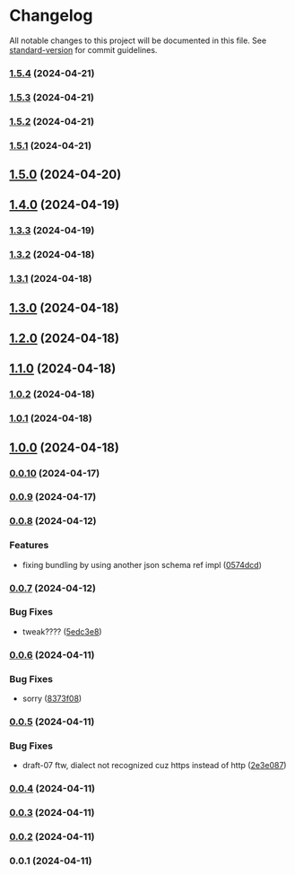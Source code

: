 # Changelog

All notable changes to this project will be documented in this file. See [standard-version](https://github.com/conventional-changelog/standard-version) for commit guidelines.

### [1.5.4](https://github.com/dohyper/schemas.hyper/compare/v1.5.3...v1.5.4) (2024-04-21)

### [1.5.3](https://github.com/dohyper/schemas.hyper/compare/v1.5.2...v1.5.3) (2024-04-21)

### [1.5.2](https://github.com/dohyper/schemas.hyper/compare/v1.5.1...v1.5.2) (2024-04-21)

### [1.5.1](https://github.com/dohyper/schemas.hyper/compare/v1.5.0...v1.5.1) (2024-04-21)

## [1.5.0](https://github.com/dohyper/schemas.hyper/compare/v1.4.0...v1.5.0) (2024-04-20)

## [1.4.0](https://github.com/dohyper/schemas.hyper/compare/v1.3.3...v1.4.0) (2024-04-19)

### [1.3.3](https://github.com/dohyper/schemas.hyper/compare/v1.3.2...v1.3.3) (2024-04-19)

### [1.3.2](https://github.com/dohyper/schemas.hyper/compare/v1.3.1...v1.3.2) (2024-04-18)

### [1.3.1](https://github.com/dohyper/schemas.hyper/compare/v1.3.0...v1.3.1) (2024-04-18)

## [1.3.0](https://github.com/dohyper/schemas.hyper/compare/v1.2.0...v1.3.0) (2024-04-18)

## [1.2.0](https://github.com/dohyper/schemas.hyper/compare/v1.1.0...v1.2.0) (2024-04-18)

## [1.1.0](https://github.com/dohyper/schemas.hyper/compare/v1.0.2...v1.1.0) (2024-04-18)

### [1.0.2](https://github.com/dohyper/schemas.hyper/compare/v1.0.1...v1.0.2) (2024-04-18)

### [1.0.1](https://github.com/dohyper/schemas.hyper/compare/v1.0.0...v1.0.1) (2024-04-18)

## [1.0.0](https://github.com/dohyper/schemas.hyper/compare/v0.0.10...v1.0.0) (2024-04-18)

### [0.0.10](https://github.com/dohyper/schemas.hyper/compare/v0.0.9...v0.0.10) (2024-04-17)

### [0.0.9](https://github.com/dohyper/schemas.hyper/compare/v0.0.8...v0.0.9) (2024-04-17)

### [0.0.8](https://github.com/dohyper/schemas.hyper/compare/v0.0.7...v0.0.8) (2024-04-12)


### Features

* fixing bundling by using another json schema ref impl ([0574dcd](https://github.com/dohyper/schemas.hyper/commit/0574dcd9a50b8b6e39f689bec229605b618247af))

### [0.0.7](https://github.com/dohyper/schemas.hyper/compare/v0.0.6...v0.0.7) (2024-04-12)


### Bug Fixes

* tweak???? ([5edc3e8](https://github.com/dohyper/schemas.hyper/commit/5edc3e8a6f1343ba35cb0bff2d9459b9a6891944))

### [0.0.6](https://github.com/dohyper/schemas.hyper/compare/v0.0.5...v0.0.6) (2024-04-11)


### Bug Fixes

* sorry ([8373f08](https://github.com/dohyper/schemas.hyper/commit/8373f084cc0025eeae3af0b76e6c9ed2e24ec8bf))

### [0.0.5](https://github.com/dohyper/schemas.hyper/compare/v0.0.4...v0.0.5) (2024-04-11)


### Bug Fixes

* draft-07 ftw, dialect not recognized cuz https instead of http ([2e3e087](https://github.com/dohyper/schemas.hyper/commit/2e3e087373a0c273c7cf158c186c1d30ad75f582))

### [0.0.4](https://github.com/dohyper/schemas.hyper/compare/v0.0.3...v0.0.4) (2024-04-11)

### [0.0.3](https://github.com/dohyper/schemas.hyper/compare/v0.0.2...v0.0.3) (2024-04-11)

### [0.0.2](https://github.com/dohyper/schemas.hyper/compare/v0.0.1...v0.0.2) (2024-04-11)

### 0.0.1 (2024-04-11)
